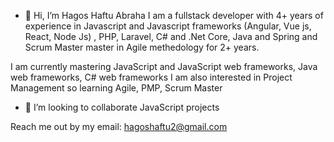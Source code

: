 - 👋 Hi, I’m Hagos Haftu Abraha
I am a fullstack developer with 4+ years of experience in Javascript and Javascript frameworks (Angular, Vue js, React, Node Js)   , PHP, Laravel, C# and .Net Core, Java and Spring and Scrum Master master in Agile methedology for 2+ years.
 

I am currently mastering JavaScript and JavaScript web frameworks, Java web frameworks, C# web frameworks
I am also interested in Project Management so learning Agile, PMP, Scrum Master 
- 💞️ I’m looking to collaborate JavaScript projects 

Reach me out by my email: hagoshaftu2@gmail.com
